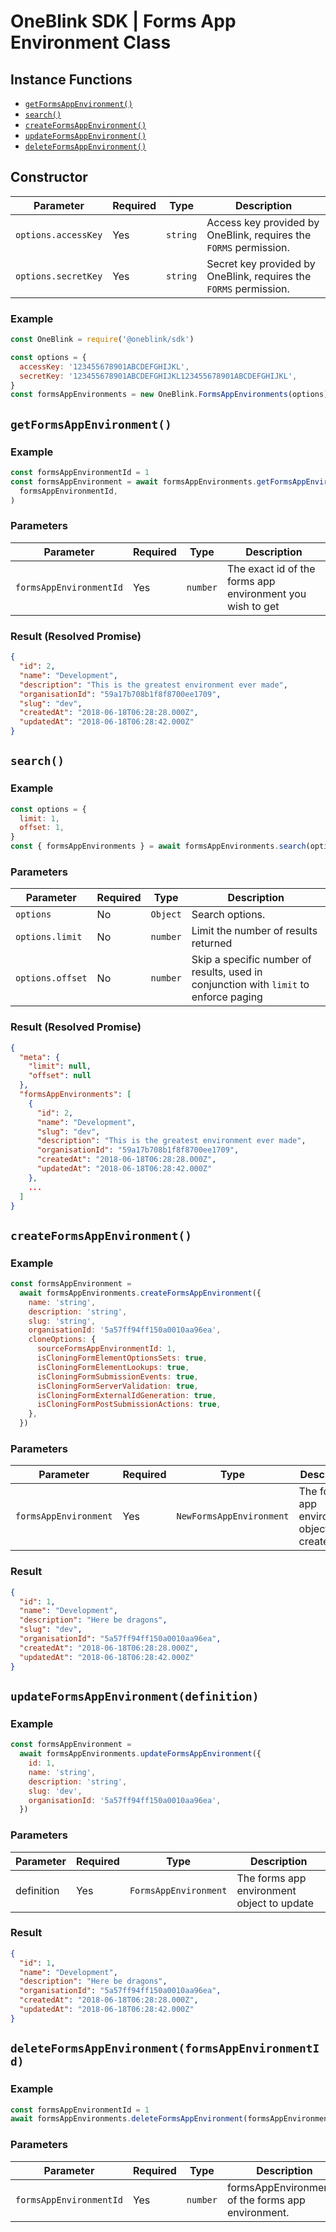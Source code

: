 # OneBlink SDK | Forms App Environment Class

## Instance Functions

- [`getFormsAppEnvironment()`](#getformsappenvironment)
- [`search()`](#search)
- [`createFormsAppEnvironment()`](#createformsappenvironment)
- [`updateFormsAppEnvironment()`](#updateformsappenvironment)
- [`deleteFormsAppEnvironment()`](#deleteformsappenvironment)

## Constructor

| Parameter           | Required | Type     | Description                                                       |
| ------------------- | -------- | -------- | ----------------------------------------------------------------- |
| `options.accessKey` | Yes      | `string` | Access key provided by OneBlink, requires the `FORMS` permission. |
| `options.secretKey` | Yes      | `string` | Secret key provided by OneBlink, requires the `FORMS` permission. |

### Example

```javascript
const OneBlink = require('@oneblink/sdk')

const options = {
  accessKey: '123455678901ABCDEFGHIJKL',
  secretKey: '123455678901ABCDEFGHIJKL123455678901ABCDEFGHIJKL',
}
const formsAppEnvironments = new OneBlink.FormsAppEnvironments(options)
```

## `getFormsAppEnvironment()`

### Example

```javascript
const formsAppEnvironmentId = 1
const formsAppEnvironment = await formsAppEnvironments.getFormsAppEnvironment(
  formsAppEnvironmentId,
)
```

### Parameters

| Parameter               | Required | Type     | Description                                               |
| ----------------------- | -------- | -------- | --------------------------------------------------------- |
| `formsAppEnvironmentId` | Yes      | `number` | The exact id of the forms app environment you wish to get |

### Result (Resolved Promise)

```json
{
  "id": 2,
  "name": "Development",
  "description": "This is the greatest environment ever made",
  "organisationId": "59a17b708b1f8f8700ee1709",
  "slug": "dev",
  "createdAt": "2018-06-18T06:28:28.000Z",
  "updatedAt": "2018-06-18T06:28:42.000Z"
}
```

## `search()`

### Example

```javascript
const options = {
  limit: 1,
  offset: 1,
}
const { formsAppEnvironments } = await formsAppEnvironments.search(options)
```

### Parameters

| Parameter        | Required | Type     | Description                                                                           |
| ---------------- | -------- | -------- | ------------------------------------------------------------------------------------- |
| `options`        | No       | `Object` | Search options.                                                                       |
| `options.limit`  | No       | `number` | Limit the number of results returned                                                  |
| `options.offset` | No       | `number` | Skip a specific number of results, used in conjunction with `limit` to enforce paging |

### Result (Resolved Promise)

```json
{
  "meta": {
    "limit": null,
    "offset": null
  },
  "formsAppEnvironments": [
    {
      "id": 2,
      "name": "Development",
      "slug": "dev",
      "description": "This is the greatest environment ever made",
      "organisationId": "59a17b708b1f8f8700ee1709",
      "createdAt": "2018-06-18T06:28:28.000Z",
      "updatedAt": "2018-06-18T06:28:42.000Z"
    },
    ...
  ]
}
```

## `createFormsAppEnvironment()`

### Example

```javascript
const formsAppEnvironment =
  await formsAppEnvironments.createFormsAppEnvironment({
    name: 'string',
    description: 'string',
    slug: 'string',
    organisationId: '5a57ff94ff150a0010aa96ea',
    cloneOptions: {
      sourceFormsAppEnvironmentId: 1,
      isCloningFormElementOptionsSets: true,
      isCloningFormElementLookups: true,
      isCloningFormSubmissionEvents: true,
      isCloningFormServerValidation: true,
      isCloningFormExternalIdGeneration: true,
      isCloningFormPostSubmissionActions: true,
    },
  })
```

### Parameters

| Parameter             | Required | Type                     | Description                                 |
| --------------------- | -------- | ------------------------ | ------------------------------------------- |
| `formsAppEnvironment` | Yes      | `NewFormsAppEnvironment` | The forms app environment object to create. |

### Result

```json
{
  "id": 1,
  "name": "Development",
  "description": "Here be dragons",
  "slug": "dev",
  "organisationId": "5a57ff94ff150a0010aa96ea",
  "createdAt": "2018-06-18T06:28:28.000Z",
  "updatedAt": "2018-06-18T06:28:42.000Z"
}
```

## `updateFormsAppEnvironment(definition)`

### Example

```javascript
const formsAppEnvironment =
  await formsAppEnvironments.updateFormsAppEnvironment({
    id: 1,
    name: 'string',
    description: 'string',
    slug: 'dev',
    organisationId: '5a57ff94ff150a0010aa96ea',
  })
```

### Parameters

| Parameter  | Required | Type                  | Description                                |
| ---------- | -------- | --------------------- | ------------------------------------------ |
| definition | Yes      | `FormsAppEnvironment` | The forms app environment object to update |

### Result

```json
{
  "id": 1,
  "name": "Development",
  "description": "Here be dragons",
  "organisationId": "5a57ff94ff150a0010aa96ea",
  "createdAt": "2018-06-18T06:28:28.000Z",
  "updatedAt": "2018-06-18T06:28:42.000Z"
}
```

## `deleteFormsAppEnvironment(formsAppEnvironmentId)`

### Example

```javascript
const formsAppEnvironmentId = 1
await formsAppEnvironments.deleteFormsAppEnvironment(formsAppEnvironmentId)
```

### Parameters

| Parameter               | Required | Type     | Description                                         |
| ----------------------- | -------- | -------- | --------------------------------------------------- |
| `formsAppEnvironmentId` | Yes      | `number` | formsAppEnvironmentId of the forms app environment. |
